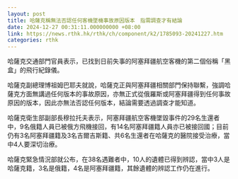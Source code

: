 ```yaml
---
layout: post
title: 哈薩克稱無法否認任何客機墜機事故原因版本　指需調查才有結論
date: 2024-12-27 00:31:11.000000000 +08:00
link: https://news.rthk.hk/rthk/ch/component/k2/1785093-20241227.htm
categories: rthk
---
```


哈薩克交通部門官員表示，已找到日前失事的阿塞拜疆航空客機的第二個俗稱「黑盒」的飛行紀錄儀。

哈薩克副總理博祖姆巴耶夫就說，哈薩克正與阿塞拜疆相關部門保持聯繫，強調哈薩克方面無講過任何版本的事故原因，亦無正式從俄羅斯或阿塞拜疆得到任何事故原因的版本，因此亦無法否認任何版本，結論需要透過調查才能知道。

哈薩克衛生部副部長穆拉托夫表示，阿塞拜疆航空客機墜毀事件的29名生還者中，9名俄籍人員已被俄方飛機接回，有14名阿塞拜疆籍人員亦已被接回國；目前仍有3名阿塞拜疆籍及3名吉爾吉斯籍、共6名生還者在哈薩克的醫院接受治療，當中4人要深切治療。

哈薩克緊急情況部就公布，在38名遇難者中，10人的遺體已得到辨認，當中3人是哈薩克籍，3名是俄籍，4名是阿塞拜疆籍，其餘遺體的辨認工作仍在進行。
